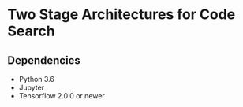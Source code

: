 # Two Stage Architectures for Code Search


## Dependencies
* Python 3.6
* Jupyter
* Tensorflow 2.0.0 or newer
